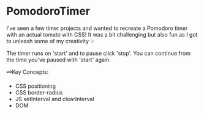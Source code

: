 # PomodoroTimer

I've seen a few timer projects and wanted to recreate a Pomodoro timer with 
an actual tomato with CSS! It was a bit challenging but also fun as I got
to unleash some of my creativity ✨

The timer runs on 'start' and to pause click 'stop'.
You can continue from the time you've paused with 'start' again.

 🗝Key Concepts: 
- CSS positioning
- CSS border-radius
- JS setInterval and clearInterval
- DOM
